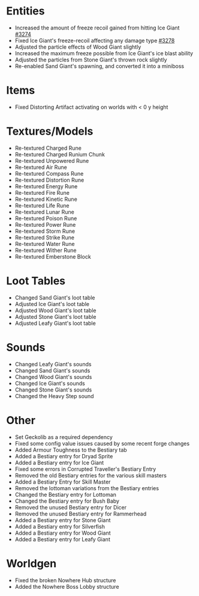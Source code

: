# Entities
* Increased the amount of freeze recoil gained from hitting Ice Giant [#3274](https://github.com/Tslat/Advent-Of-Ascension/issues/3274 "Github issue #3274")
* Fixed Ice Giant's freeze-recoil affecting any damage type [#3278](https://github.com/Tslat/Advent-Of-Ascension/issues/3278 "Github issue #3278")
* Adjusted the particle effects of Wood Giant slightly
* Increased the maximum freeze possible from Ice Giant's ice blast ability
* Adjusted the particles from Stone Giant's thrown rock slightly
* Re-enabled Sand Giant's spawning, and converted it into a miniboss

# Items
* Fixed Distorting Artifact activating on worlds with < 0 y height

# Textures/Models
* Re-textured Charged Rune
* Re-textured Charged Runium Chunk
* Re-textured Unpowered Rune
* Re-textured Air Rune
* Re-textured Compass Rune
* Re-textured Distortion Rune
* Re-textured Energy Rune
* Re-textured Fire Rune
* Re-textured Kinetic Rune
* Re-textured Life Rune
* Re-textured Lunar Rune
* Re-textured Poison Rune
* Re-textured Power Rune
* Re-textured Storm Rune
* Re-textured Strike Rune
* Re-textured Water Rune
* Re-textured Wither Rune
* Re-textured Emberstone Block

# Loot Tables
* Changed Sand Giant's loot table
* Adjusted Ice Giant's loot table
* Adjusted Wood Giant's loot table
* Adjusted Stone Giant's loot table
* Adjusted Leafy Giant's loot table

# Sounds
* Changed Leafy Giant's sounds
* Changed Sand Giant's sounds
* Changed Wood Giant's sounds
* Changed Ice Giant's sounds
* Changed Stone Giant's sounds
* Changed the Heavy Step sound

# Other
* Set Geckolib as a required dependency
* Fixed some config value issues caused by some recent forge changes
* Added Armour Toughness to the Bestiary tab
* Added a Bestiary entry for Dryad Sprite
* Added a Bestiary entry for Ice Giant
* Fixed some errors in Corrupted Traveller's Bestiary Entry
* Removed the old Bestiary entries for the various skill masters
* Added a Bestiary Entry for Skill Master
* Removed the lottoman variations from the Bestiary entries
* Changed the Bestiary entry for Lottoman
* Changed the Bestiary entry for Bush Baby
* Removed the unused Bestiary entry for Dicer
* Removed the unused Bestiary entry for Rammerhead
* Added a Bestiary entry for Stone Giant
* Added a Bestiary entry for Silverfish
* Added a Bestiary entry for Wood Giant
* Added a Bestiary entry for Leafy Giant

# Worldgen
* Fixed the broken Nowhere Hub structure
* Added the Nowhere Boss Lobby structure
